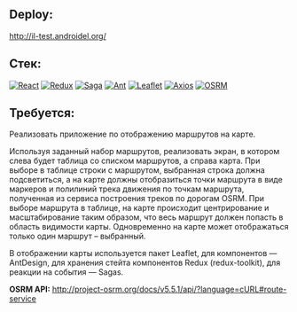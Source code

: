## Deploy:

http://il-test.androidel.org/

## Стек:

[![React](https://img.shields.io/badge/ReactJS-blue?logo=react&style=flat)](https://react.dev/) [![Redux](https://img.shields.io/badge/Redux--toolkit-blueviolet?logo=Redux&style=flat)](https://redux.js.org/) [![Saga](https://img.shields.io/badge/Redux--Saga-blueviolet?logo=reduxsaga&style=flat)](https://redux-saga.js.org/) [![Ant](https://img.shields.io/badge/AntDesign-red?logo=antdesign&style=flat)](https://ant.design/) [![Leaflet](https://img.shields.io/badge/Leaflet-greengray?logo=leaflet&style=flat)](https://leafletjs.com/) [![Axios](https://img.shields.io/badge/Axios-darkblue?logo=axios&style=flat)]() [![OSRM](https://img.shields.io/badge/OSRM_API-gray?logo=osrm&style=flat)](http://project-osrm.org/)

## Требуется:

Реализовать приложение по отображению маршрутов на карте.

Используя заданный набор маршрутов, реализовать экран, в котором слева будет таблица со списком маршрутов, а справа карта. При выборе в таблице строки с маршрутом, выбранная строка должна подсветиться, а на карте должны отобразиться точки маршрута в виде маркеров и полилиний трека движения по точкам маршрута, полученная из сервиса построения треков по дорогам OSRM. При выборе маршрута в таблице, на карте происходит центрирование и масштабирование таким образом, что весь маршрут должен попасть в область видимости карты. Одновременно на карте может отображаться только один маршрут – выбранный.

В отображении карты используется пакет Leaflet, для компонентов — AntDesign, для хранения стейта компонентов Redux (redux-toolkit), для реакции на события — Sagas.

**OSRM API:** http://project-osrm.org/docs/v5.5.1/api/?language=cURL#route-service
